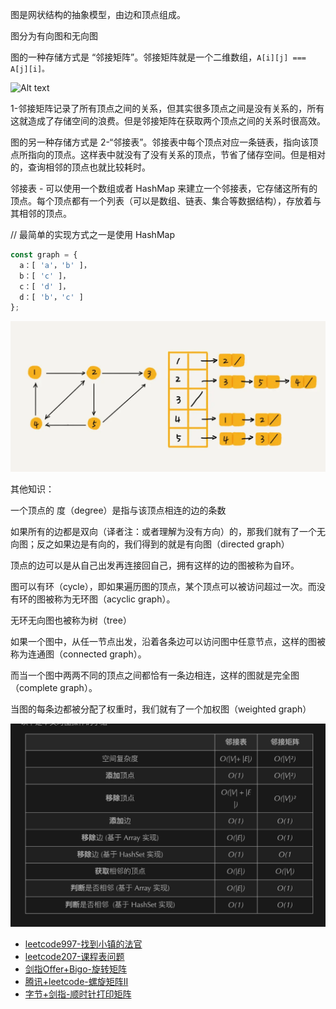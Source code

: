 图是网状结构的抽象模型，由边和顶点组成。

图分为有向图和无向图

图的一种存储方式是 “邻接矩阵”。邻接矩阵就是一个二维数组，`A[i][j] === A[j][i]。`

![Alt text](/images/图.png)

1-邻接矩阵记录了所有顶点之间的关系，但其实很多顶点之间是没有关系的，所有这就造成了存储空间的浪费。但是邻接矩阵在获取两个顶点之间的关系时很高效。

图的另一种存储方式是 2-“邻接表”。邻接表中每个顶点对应一条链表，指向该顶点所指向的顶点。这样表中就没有了没有关系的顶点，节省了储存空间。但是相对的，查询相邻的顶点也就比较耗时。

邻接表 - 可以使用一个数组或者 HashMap 来建立一个邻接表，它存储这所有的顶点。每个顶点都有一个列表（可以是数组、链表、集合等数据结构），存放着与其相邻的顶点。

//  最简单的实现方式之一是使用 HashMap
```js
const graph = {
  a：[ 'a'，'b' ]，
  b：[ 'c' ]，
  c：[ 'd' ]，
  d：[ 'b'，'c' ]
};
```

![Alt text](/images/邻接表.png)

其他知识：

一个顶点的 度（degree）是指与该顶点相连的边的条数

如果所有的边都是双向（译者注：或者理解为没有方向）的，那我们就有了一个无向图；反之如果边是有向的，我们得到的就是有向图（directed graph）

顶点的边可以是从自己出发再连接回自己，拥有这样的边的图被称为自环。

图可以有环（cycle），即如果遍历图的顶点，某个顶点可以被访问超过一次。而没有环的图被称为无环图（acyclic graph）。

无环无向图也被称为树（tree）

如果一个图中，从任一节点出发，沿着各条边可以访问图中任意节点，这样的图被称为连通图（connected graph）。

而当一个图中两两不同的顶点之间都恰有一条边相连，这样的图就是完全图（complete graph）。

当图的每条边都被分配了权重时，我们就有了一个加权图（weighted graph）

![Alt text](/images/图小结.png)


- [leetcode997-找到小镇的法官](./图/leetcode997-找到小镇的法官.md)
- [leetcode207-课程表问题](./图/leetcode207-课程表问题.md)
- [剑指Offer+Bigo-旋转矩阵](./图/剑指Offer+Bigo-旋转矩阵.md)
- [腾讯+leetcode-螺旋矩阵II](./图/腾讯+leetcode-螺旋矩阵II.md)
- [字节+剑指-顺时针打印矩阵](./图/字节+剑指-顺时针打印矩阵.md)